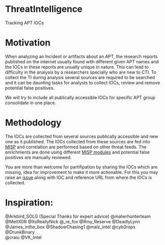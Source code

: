 # ThreatIntelligence
Tracking APT IOCs

# Motivation

When analyzing an Incident or artifacts about an APT, the research reports published on the internet usually found with different given APT names and the IOCs in these reports are unually unique in nature. This can lead to difficulty in the analysis by a researchers specially who are new to CTI. To collect the TI during analysis several sources are required to be searched and it can be daunting tasks for analysts to collect IOCs, review and remove potential false positives.

We will try to include all publically accessible IOCs for specific APT group consolidate in one place.

# Methodology

The IOCs are collected from several sources publically accessible and new one as it published. The IOCs collected from these sources are fed into [MISP](https://www.misp-project.org/) and correlation are performed based on other threat feeds. The enrichments are done using different [MISP modules](https://github.com/MISP/misp-modules) and potential false positives are manually reviewed.


You are more than welcome for partifipation by sharing the IOCs which are missing, idea for improvement to make it more actionable. For this you may raise an [issue](https://github.com/faisalusuf/ThreatIntelligence/issues) along with IOC and reference URL from where the IOCs is collected. 

# Inspiration:
@Arkbird_SOLG (Special Thanks for expert advice)
@malwrhunterteam 
@MeltX0R 
@ItsReallyNick 
@_re_fox 
@Rmy_Reserve 
@DeadlyLynn 
@James_inthe_box 
@ShadowChasing1 
@malz_intel
@cyb3rops
@DrunkBinary  
@craiu 
@VK_Intel


